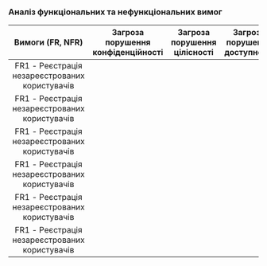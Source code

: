 ### Аналіз функціональних та нефункціональних вимог 

| Вимоги (FR, NFR) | Загроза порушення конфіденційності | Загроза порушення цілісності | Загроза порушення доступності |
| :----:| :----: | :----: | :----: |
|FR1 - Реєстрація незареєстрованих користувачів|||
|FR1 - Реєстрація незареєстрованих користувачів|||
|FR1 - Реєстрація незареєстрованих користувачів|||
|FR1 - Реєстрація незареєстрованих користувачів|||
|FR1 - Реєстрація незареєстрованих користувачів|||
|FR1 - Реєстрація незареєстрованих користувачів|||
